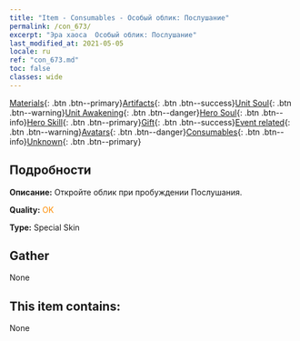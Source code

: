 ```yaml
---
title: "Item - Consumables - Особый облик: Послушание"
permalink: /con_673/
excerpt: "Эра хаоса  Особый облик: Послушание"
last_modified_at: 2021-05-05
locale: ru
ref: "con_673.md"
toc: false
classes: wide
---
```

 [Materials](/ItemsRU/){: .btn .btn--primary}[Artifacts](/ItemsRU/Artifacts/){: .btn .btn--success}[Unit Soul](/ItemsRU/UnitSoul/){: .btn .btn--warning}[Unit Awakening](/ItemsRU/UnitAwakening/){: .btn .btn--danger}[Hero Soul](/ItemsRU/HeroSoul/){: .btn .btn--info}[Hero Skill](/ItemsRU/HeroSkill/){: .btn .btn--primary}[Gift](/ItemsRU/Gift/){: .btn .btn--success}[Event related](/ItemsRU/Events/){: .btn .btn--warning}[Avatars](/ItemsRU/Avatars/){: .btn .btn--danger}[Consumables](/ItemsRU/Consumables/){: .btn .btn--info}[Unknown](/ItemsRU/Unknown/){: .btn .btn--primary}

## Подробности
 **Описание:** Откройте облик при пробуждении Послушания.

 **Quality:** <span style="color: #FF8C00">OK</span>

 **Type:** Special Skin

## Gather

  None

## This item contains:

  None

